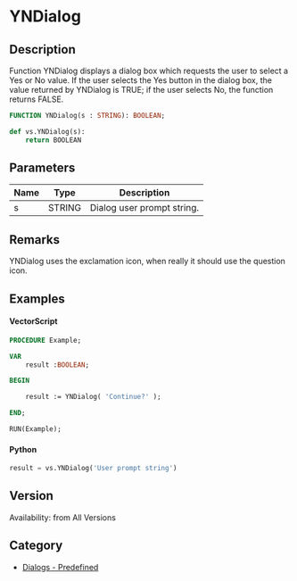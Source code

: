 # YNDialog

## Description
Function YNDialog displays a dialog box which requests the user to select a Yes or No value. If the user selects the Yes button in the dialog box, the value returned by YNDialog is TRUE; if the user selects No, the function returns FALSE.

```pascal
FUNCTION YNDialog(s : STRING): BOOLEAN;
```

```python
def vs.YNDialog(s):
    return BOOLEAN
```

## Parameters
|Name|Type|Description|
|---|---|---|
|s|STRING|Dialog user prompt string.|

## Remarks
YNDialog uses the exclamation icon, when really it should use the question icon.

## Examples
#### VectorScript ####
```pascal
PROCEDURE Example;

VAR
	result :BOOLEAN;

BEGIN

	result := YNDialog( 'Continue?' );

END;

RUN(Example);
```
#### Python ####
```python
result = vs.YNDialog('User prompt string')
```

## Version
Availability: from All Versions

## Category
* [Dialogs - Predefined](../Categories/Dialogs%20-%20Predefined.md)
